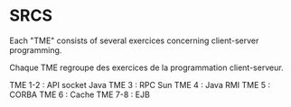 # SRCS

Each "TME" consists of several exercices concerning client-server programming.

Chaque TME regroupe des exercices de la programmation client-serveur.

TME 1-2 : API socket Java
TME 3 : RPC Sun
TME 4 : Java RMI 
TME 5 : CORBA
TME 6 : Cache
TME 7-8 : EJB
